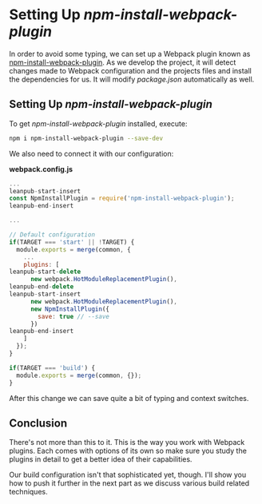 # Setting Up *npm-install-webpack-plugin*

In order to avoid some typing, we can set up a Webpack plugin known as [npm-install-webpack-plugin](https://www.npmjs.com/package/npm-install-webpack-plugin). As we develop the project, it will detect changes made to Webpack configuration and the projects files and install the dependencies for us. It will modify *package.json* automatically as well.

## Setting Up *npm-install-webpack-plugin*

To get *npm-install-webpack-plugin* installed, execute:

```bash
npm i npm-install-webpack-plugin --save-dev
```

We also need to connect it with our configuration:

**webpack.config.js**

```javascript
...
leanpub-start-insert
const NpmInstallPlugin = require('npm-install-webpack-plugin');
leanpub-end-insert

...

// Default configuration
if(TARGET === 'start' || !TARGET) {
  module.exports = merge(common, {
    ...
    plugins: [
leanpub-start-delete
      new webpack.HotModuleReplacementPlugin(),
leanpub-end-delete
leanpub-start-insert
      new webpack.HotModuleReplacementPlugin(),
      new NpmInstallPlugin({
        save: true // --save
      })
leanpub-end-insert
    ]
  });
}

if(TARGET === 'build') {
  module.exports = merge(common, {});
}
```

After this change we can save quite a bit of typing and context switches.

## Conclusion

There's not more than this to it. This is the way you work with Webpack plugins. Each comes with options of its own so make sure you study the plugins in detail to get a better idea of their capabilities.

Our build configuration isn't that sophisticated yet, though. I'll show you how to push it further in the next part as we discuss various build related techniques.
